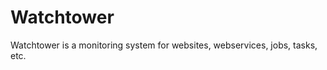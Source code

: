 Watchtower
==========

Watchtower is a monitoring system for websites, webservices, jobs, tasks, etc.
